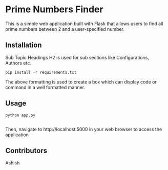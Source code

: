 # Prime Numbers Finder
This is a simple web application built with Flask that allows users to find all prime numbers between 2 and a user-specified number. 

## Installation
Sub Topic Headings H2 is used for sub sections like Configurations, Authors etc.

````
pip install -r requirements.txt
````

The above formatting is used to create a box which can display code or command in a well formatted manner.


## Usage


````
python app.py
        
````
Then, navigate to http://localhost:5000 in your web browser to access the application

## Contributors 
 Ashish

